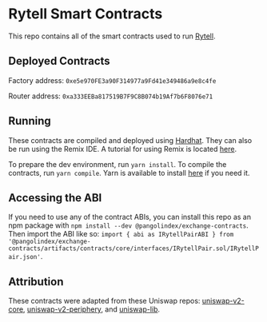 # Rytell Smart Contracts

This repo contains all of the smart contracts used to run [Rytell](rytell.io).

## Deployed Contracts

Factory address: `0xe5e970FE3a90F314977a9Fd41e349486a9e8c4fe`

Router address: `0xa333EEBa817519B7F9C8B074b19Af7b6F8076e71`

## Running

These contracts are compiled and deployed using [Hardhat](https://hardhat.org/). They can also be run using the Remix IDE. A tutorial for using Remix is located [here](https://docs.avax.network/build/tutorials/platform/deploy-a-smart-contract-on-avalanche-using-remix-and-metamask).

To prepare the dev environment, run `yarn install`. To compile the contracts, run `yarn compile`. Yarn is available to install [here](https://classic.yarnpkg.com/en/docs/install/#debian-stable) if you need it.

## Accessing the ABI

If you need to use any of the contract ABIs, you can install this repo as an npm package with `npm install --dev @pangolindex/exchange-contracts`. Then import the ABI like so: `import { abi as IRytellPairABI } from '@pangolindex/exchange-contracts/artifacts/contracts/core/interfaces/IRytellPair.sol/IRytellPair.json'`.

## Attribution

These contracts were adapted from these Uniswap repos: [uniswap-v2-core](https://github.com/Uniswap/uniswap-v2-core), [uniswap-v2-periphery](https://github.com/Uniswap/uniswap-v2-core), and [uniswap-lib](https://github.com/Uniswap/uniswap-lib).

